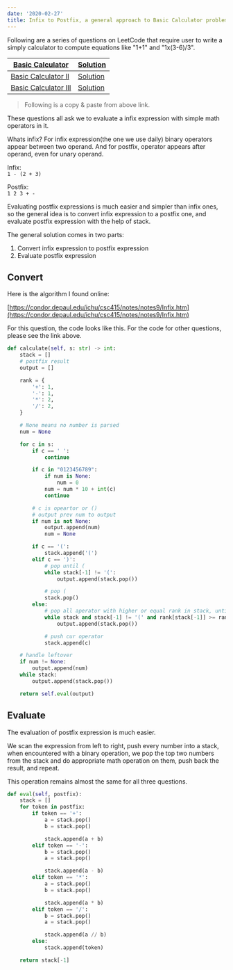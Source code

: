 ```yaml
---
date: '2020-02-27'
title: Infix to Postfix, a general approach to Basic Calculator problem set
---
```


Following are a series of questions on LeetCode that require user to write a simply calculator to compute equations like "1+1" and "1x(3-6)/3".

| [Basic Calculator](https://leetcode.com/problems/basic-calculator/)  | [Solution](https://leetcode.com/problems/basic-calculator/discuss/414898/Infix-to-Postfix-a-general-approach-to-similar-questions)  |
|---|---|
| [Basic Calculator II](https://leetcode.com/problems/basic-calculator-ii/)  | [Solution](https://leetcode.com/problems/basic-calculator-ii/discuss/414897/Infix-to-Postfix-a-general-approach-to-similar-questions)  |
| [Basic Calculator III](https://leetcode.com/problems/basic-calculator-iii/)  | [Solution](https://leetcode.com/problems/basic-calculator-iii/discuss/414896/Infix-to-Postfix-a-general-approach-to-similar-questions)  |

> Following is a copy & paste from above link.

These questions all ask we to evaluate a infix expression with simple math operators in it.

Whats infix? For infix expression(the one we use daily) binary operators appear between two operand. And for postfix, operator appears after operand, even for unary operand.

Infix:  
`1 - (2 + 3)`

Postfix:  
`1 2 3 + -`

Evaluating postfix expressions is much easier and simpler than infix ones, so the general idea is to convert infix expression to a postfix one, and evaluate postfix expression with the help of stack.

The general solution comes in two parts:

1. Convert infix expression to postfix expression
2. Evaluate postfix expression

## Convert

Here is the algorithm I found online:

[https://condor.depaul.edu/ichu/csc415/notes/notes9/Infix.htm](https://condor.depaul.edu/ichu/csc415/notes/notes9/Infix.htm)

For this question, the code looks like this. For the code for other questions, please see the link above.

```python
def calculate(self, s: str) -> int:
	stack = []
	# postfix result
	output = []

	rank = {
		'+': 1,
		'-': 1,
		'*': 2,
		'/': 2,
	}

	# None means no number is parsed
	num = None

	for c in s:
		if c == ' ':
			continue

		if c in "0123456789":
			if num is None:
				num = 0
			num = num * 10 + int(c)
			continue

		# c is opeartor or ()
		# output prev num to output
		if num is not None:
			output.append(num)
			num = None

		if c == '(':
			stack.append('(')
		elif c == ')':
			# pop until (
			while stack[-1] != '(':
				output.append(stack.pop())

			# pop (
			stack.pop()
		else:
			# pop all aperator with higher or equal rank in stack, until meet (
			while stack and stack[-1] != '(' and rank[stack[-1]] >= rank[c]:
				output.append(stack.pop())

			# push cur operator
			stack.append(c)

	# handle leftover
	if num != None:
		output.append(num)
	while stack:
		output.append(stack.pop())

	return self.eval(output)
```

## Evaluate

The evaluation of postfix expression is much easier.

We scan the expression from left to right, push every number into a stack, when encountered with a binary operation, we pop the top two numbers from the stack and do appropriate math operation on them, push back the result, and repeat.

This operation remains almost the same for all three questions.

```python
def eval(self, postfix):
	stack = []
	for token in postfix:
		if token == '+':
			a = stack.pop()
			b = stack.pop()

			stack.append(a + b)
		elif token == '-':
			b = stack.pop()
			a = stack.pop()

			stack.append(a - b)
		elif token == '*':
			a = stack.pop()
			b = stack.pop()

			stack.append(a * b)
		elif token == '/':
			b = stack.pop()
			a = stack.pop()

			stack.append(a // b)
		else:
			stack.append(token)

	return stack[-1]

```
